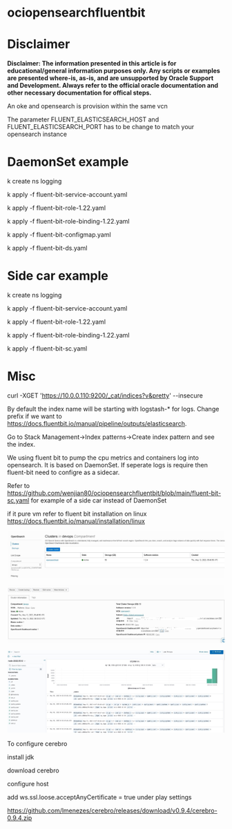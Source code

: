 # ociopensearchfluentbit

# Disclaimer
**Disclaimer: The information presented in this article is for educational/general information purposes only. Any scripts or examples are presented where-is, as-is, and are unsupported by Oracle Support and Development. Always refer to the official oracle documentation and other necessary documentation for offical steps.**

An oke and opensearch is provision within the same vcn


The parameter FLUENT_ELASTICSEARCH_HOST and FLUENT_ELASTICSEARCH_PORT has to be change to match your opensearch instance

# DaemonSet example
k create ns logging

k apply -f fluent-bit-service-account.yaml

k apply -f fluent-bit-role-1.22.yaml

k apply -f fluent-bit-role-binding-1.22.yaml

k apply -f fluent-bit-configmap.yaml

k apply -f fluent-bit-ds.yaml

# Side car example

k create ns logging

k apply -f fluent-bit-service-account.yaml

k apply -f fluent-bit-role-1.22.yaml

k apply -f fluent-bit-role-binding-1.22.yaml

k apply -f fluent-bit-sc.yaml

# Misc
curl -XGET 'https://10.0.0.110:9200/_cat/indices?v&pretty' --insecure

By default the index name will be starting with logstash-* for logs. Change prefix if we want to https://docs.fluentbit.io/manual/pipeline/outputs/elasticsearch.

Go to Stack Management->Index patterns->Create index pattern and see the index.

We using fluent bit to pump the cpu metrics and containers log into opensearch. It is based on DaemonSet. If seperate logs is require then  fluent-bit need to configre as a sidecar.

Refer to https://github.com/wenjian80/ociopensearchfluentbit/blob/main/fluent-bit-sc.yaml for example of a side car instead of DaemonSet

if it pure vm refer to fluent bit installation on linux https://docs.fluentbit.io/manual/installation/linux

![enter image description here](https://github.com/wenjian80/ociopensearchfluentbit/blob/main/opnesearch1.JPG)

![enter image description here](https://github.com/wenjian80/ociopensearchfluentbit/blob/main/opensearch2.JPG)

![enter image description here](https://github.com/wenjian80/ociopensearchfluentbit/blob/main/opensearchui.JPG)

To configure cerebro

install jdk

download cerebro

configure host

add ws.ssl.loose.acceptAnyCertificate = true under play settings

https://github.com/lmenezes/cerebro/releases/download/v0.9.4/cerebro-0.9.4.zip
